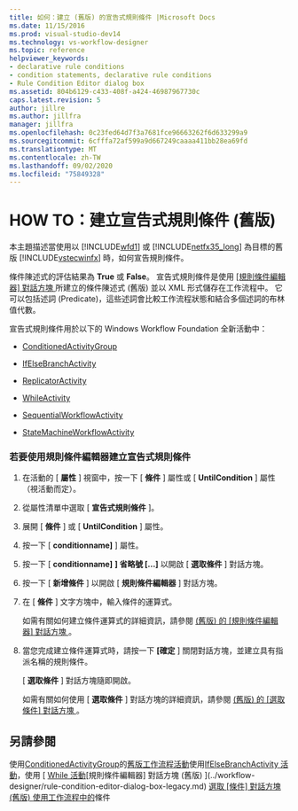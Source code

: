 ```yaml
---
title: 如何：建立 (舊版) 的宣告式規則條件 |Microsoft Docs
ms.date: 11/15/2016
ms.prod: visual-studio-dev14
ms.technology: vs-workflow-designer
ms.topic: reference
helpviewer_keywords:
- declarative rule conditions
- condition statements, declarative rule conditions
- Rule Condition Editor dialog box
ms.assetid: 804b6129-c433-408f-a424-46987967730c
caps.latest.revision: 5
author: jillre
ms.author: jillfra
manager: jillfra
ms.openlocfilehash: 0c23fed64d7f3a7681fce96663262f6d633299a9
ms.sourcegitcommit: 6cfffa72af599a9d667249caaaa411bb28ea69fd
ms.translationtype: MT
ms.contentlocale: zh-TW
ms.lasthandoff: 09/02/2020
ms.locfileid: "75849328"
---
```

# <a name="how-to-create-a-declarative-rule-condition-legacy"></a>HOW TO：建立宣告式規則條件 (舊版)
本主題描述當使用以 [!INCLUDE[wfd1](../includes/wfd1-md.md)] 或 [!INCLUDE[netfx35_long](../includes/netfx35-long-md.md)] 為目標的舊版 [!INCLUDE[vstecwinfx](../includes/vstecwinfx-md.md)] 時，如何宣告規則條件。

 條件陳述式的評估結果為 **True** 或 **False**。 宣告式規則條件是使用 [ [規則條件編輯器] 對話方塊 ](../workflow-designer/rule-condition-editor-dialog-box-legacy.md) 所建立的條件陳述式 (舊版) 並以 XML 形式儲存在工作流程中。 它可以包括述詞 (Predicate)，這些述詞會比較工作流程狀態和結合多個述詞的布林值代數。

 宣告式規則條件用於以下的 Windows Workflow Foundation 全新活動中：

- [ConditionedActivityGroup](https://msdn2.microsoft.com/library/system.workflow.activities.conditionedactivitygroup.aspx)

- [IfElseBranchActivity](https://msdn2.microsoft.com/library/system.workflow.activities.ifelsebranchactivity.aspx)

- [ReplicatorActivity](https://msdn2.microsoft.com/library/system.workflow.activities.replicatoractivity.aspx)

- [WhileActivity](https://msdn2.microsoft.com/library/system.workflow.activities.whileactivity.aspx)

- [SequentialWorkflowActivity](https://msdn2.microsoft.com/library/system.workflow.activities.sequentialworkflowactivity.aspx)

- [StateMachineWorkflowActivity](https://msdn2.microsoft.com/library/system.workflow.activities.statemachineworkflowactivity.aspx)

### <a name="to-create-a-declarative-rule-condition-using-the-rule-condition-editor"></a>若要使用規則條件編輯器建立宣告式規則條件

1. 在活動的 [ **屬性** ] 視窗中，按一下 [ **條件** ] 屬性或 [ **UntilCondition** ] 屬性（視活動而定）。

2. 從屬性清單中選取 [ **宣告式規則條件** ]。

3. 展開 [ **條件** ] 或 [ **UntilCondition** ] 屬性。

4. 按一下 [ **conditionname]** ] 屬性。

5. 按一下 [ **conditionname]** **] 省略號 [...]** 以開啟 [ **選取條件** ] 對話方塊。

6. 按一下 [ **新增條件** ] 以開啟 [ **規則條件編輯器** ] 對話方塊。

7. 在 [ **條件** ] 文字方塊中，輸入條件的運算式。

     如需有關如何建立條件運算式的詳細資訊，請參閱 [ (舊版) 的 [規則條件編輯器] 對話方塊 ](../workflow-designer/rule-condition-editor-dialog-box-legacy.md)。

8. 當您完成建立條件運算式時，請按一下 **[確定** ] 關閉對話方塊，並建立具有指派名稱的規則條件。

     [ **選取條件** ] 對話方塊隨即開啟。

     如需有關如何使用 [ **選取條件** ] 對話方塊的詳細資訊，請參閱 [ (舊版) 的 [選取條件] 對話方塊 ](../workflow-designer/select-condition-dialog-box-legacy.md)。

## <a name="see-also"></a>另請參閱
 使用[ConditionedActivityGroup](https://msdn2.microsoft.com/library/bb675237.aspx)的[舊版工作流程活動](../workflow-designer/legacy-workflow-activities.md)使用[IfElseBranchActivity 活動](https://msdn2.microsoft.com/library/bb628465.aspx)，使用 [ [While 活動](https://msdn2.microsoft.com/library/bb628552.aspx)[規則條件編輯器] 對話方塊 (舊版) ](../workflow-designer/rule-condition-editor-dialog-box-legacy.md) [選取 [條件] 對話方塊 (舊版) ](../workflow-designer/select-condition-dialog-box-legacy.md) [使用工作流程中](https://msdn2.microsoft.com/library/bb628447.aspx)[的](https://msdn2.microsoft.com/library/bb628544.aspx)條件
